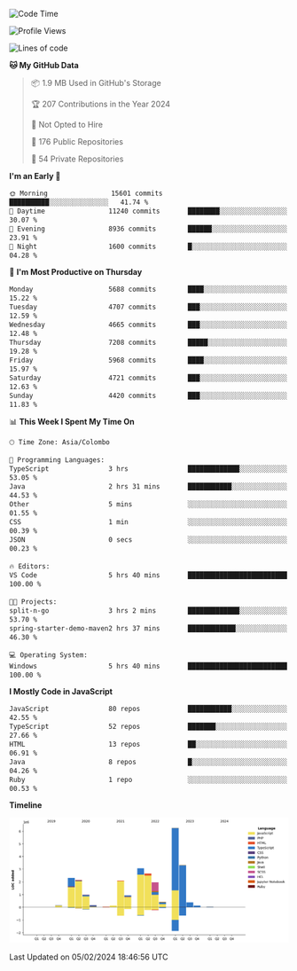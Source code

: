 
<!--START_SECTION:waka-->
![Code Time](http://img.shields.io/badge/Code%20Time-1%2C467%20hrs%209%20mins-blue)

![Profile Views](http://img.shields.io/badge/Profile%20Views-0-blue)

![Lines of code](https://img.shields.io/badge/From%20Hello%20World%20I%27ve%20Written-27.1%20million%20lines%20of%20code-blue)

**🐱 My GitHub Data** 

> 📦 1.9 MB Used in GitHub's Storage 
 > 
> 🏆 207 Contributions in the Year 2024
 > 
> 🚫 Not Opted to Hire
 > 
> 📜 176 Public Repositories 
 > 
> 🔑 54 Private Repositories 
 > 
**I'm an Early 🐤** 

```text
🌞 Morning                15601 commits       ██████████░░░░░░░░░░░░░░░   41.74 % 
🌆 Daytime                11240 commits       ████████░░░░░░░░░░░░░░░░░   30.07 % 
🌃 Evening                8936 commits        ██████░░░░░░░░░░░░░░░░░░░   23.91 % 
🌙 Night                  1600 commits        █░░░░░░░░░░░░░░░░░░░░░░░░   04.28 % 
```
📅 **I'm Most Productive on Thursday** 

```text
Monday                   5688 commits        ████░░░░░░░░░░░░░░░░░░░░░   15.22 % 
Tuesday                  4707 commits        ███░░░░░░░░░░░░░░░░░░░░░░   12.59 % 
Wednesday                4665 commits        ███░░░░░░░░░░░░░░░░░░░░░░   12.48 % 
Thursday                 7208 commits        █████░░░░░░░░░░░░░░░░░░░░   19.28 % 
Friday                   5968 commits        ████░░░░░░░░░░░░░░░░░░░░░   15.97 % 
Saturday                 4721 commits        ███░░░░░░░░░░░░░░░░░░░░░░   12.63 % 
Sunday                   4420 commits        ███░░░░░░░░░░░░░░░░░░░░░░   11.83 % 
```


📊 **This Week I Spent My Time On** 

```text
🕑︎ Time Zone: Asia/Colombo

💬 Programming Languages: 
TypeScript               3 hrs               █████████████░░░░░░░░░░░░   53.05 % 
Java                     2 hrs 31 mins       ███████████░░░░░░░░░░░░░░   44.53 % 
Other                    5 mins              ░░░░░░░░░░░░░░░░░░░░░░░░░   01.55 % 
CSS                      1 min               ░░░░░░░░░░░░░░░░░░░░░░░░░   00.39 % 
JSON                     0 secs              ░░░░░░░░░░░░░░░░░░░░░░░░░   00.23 % 

🔥 Editors: 
VS Code                  5 hrs 40 mins       █████████████████████████   100.00 % 

🐱‍💻 Projects: 
split-n-go               3 hrs 2 mins        █████████████░░░░░░░░░░░░   53.70 % 
spring-starter-demo-maven2 hrs 37 mins       ████████████░░░░░░░░░░░░░   46.30 % 

💻 Operating System: 
Windows                  5 hrs 40 mins       █████████████████████████   100.00 % 
```

**I Mostly Code in JavaScript** 

```text
JavaScript               80 repos            ███████████░░░░░░░░░░░░░░   42.55 % 
TypeScript               52 repos            ███████░░░░░░░░░░░░░░░░░░   27.66 % 
HTML                     13 repos            ██░░░░░░░░░░░░░░░░░░░░░░░   06.91 % 
Java                     8 repos             █░░░░░░░░░░░░░░░░░░░░░░░░   04.26 % 
Ruby                     1 repo              ░░░░░░░░░░░░░░░░░░░░░░░░░   00.53 % 
```



**Timeline**

![Lines of Code chart](https://raw.githubusercontent.com/ccweerasinghe1994/ccweerasinghe1994/master/assets/bar_graph.png)


 Last Updated on 05/02/2024 18:46:56 UTC
<!--END_SECTION:waka-->
